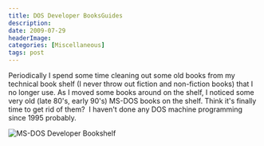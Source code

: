 ```yaml
---
title: DOS Developer BooksGuides
description: 
date: 2009-07-29
headerImage: 
categories: [Miscellaneous]
tags: post
---
```


Periodically I spend some time cleaning out some old books from my technical book shelf (I never throw out fiction and non-fiction books) that I no longer use. As I moved some books around on the shelf, I noticed some very old (late 80's, early 90's) MS-DOS books on the shelf. Think it's finally time to get rid of them?  I haven't done any DOS machine programming since 1995 probably.

![MS-DOS Developer Bookshelf](images/2009/img00002-20090729-1252.jpg)